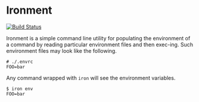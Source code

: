 Ironment
========

[![Build Status](https://travis-ci.org/badeball/ironment.svg)](https://travis-ci.org/badeball/ironment)

Ironment is a simple command line utility for populating the environment of a
command by reading particular environment files and then exec-ing. Such
environment files may look like the following.

```
# ./.envrc
FOO=bar
```

Any command wrapped with `iron` will see the environment variables.

```
$ iron env
FOO=bar
```
